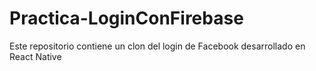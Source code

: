 # Practica-LoginConFirebase
Este repositorio contiene un clon del login de Facebook desarrollado en React Native
